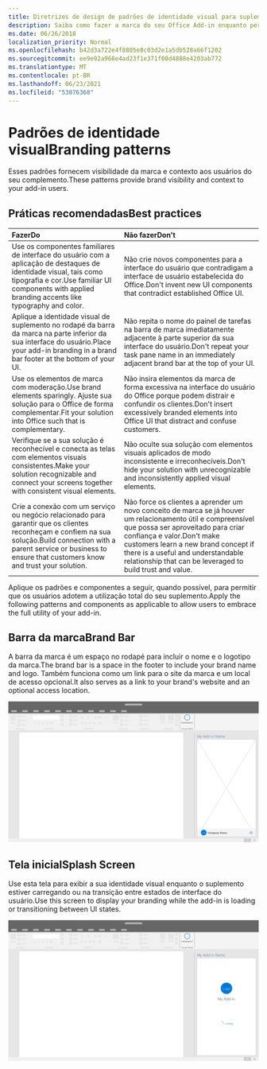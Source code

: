```yaml
---
title: Diretrizes de design de padrões de identidade visual para suplementos do Office
description: Saiba como fazer a marca do seu Office Add-in enquanto permanece compatível com o design visual do Office.
ms.date: 06/26/2018
localization_priority: Normal
ms.openlocfilehash: b42d3a722e4f8805e8c03d2e1a5db528a66f1202
ms.sourcegitcommit: ee9e92a968e4ad23f1e371f00d4888e4203ab772
ms.translationtype: MT
ms.contentlocale: pt-BR
ms.lasthandoff: 06/23/2021
ms.locfileid: "53076368"
---
```

# <a name="branding-patterns"></a><span data-ttu-id="181ae-103">Padrões de identidade visual</span><span class="sxs-lookup"><span data-stu-id="181ae-103">Branding patterns</span></span>

<span data-ttu-id="181ae-104">Esses padrões fornecem visibilidade da marca e contexto aos usuários do seu complemento.</span><span class="sxs-lookup"><span data-stu-id="181ae-104">These patterns provide brand visibility and context to your add-in users.</span></span>

## <a name="best-practices"></a><span data-ttu-id="181ae-105">Práticas recomendadas</span><span class="sxs-lookup"><span data-stu-id="181ae-105">Best practices</span></span>

|<span data-ttu-id="181ae-106">Fazer</span><span class="sxs-lookup"><span data-stu-id="181ae-106">Do</span></span> |<span data-ttu-id="181ae-107">Não fazer</span><span class="sxs-lookup"><span data-stu-id="181ae-107">Don't</span></span>|
|:---- |:----|
| <span data-ttu-id="181ae-108">Use os componentes familiares de interface do usuário com a aplicação de destaques de identidade visual, tais como tipografia e cor.</span><span class="sxs-lookup"><span data-stu-id="181ae-108">Use familiar UI components with applied branding accents like typography and color.</span></span> | <span data-ttu-id="181ae-109">Não crie novos componentes para a interface do usuário que contradigam a interface de usuário estabelecida do Office.</span><span class="sxs-lookup"><span data-stu-id="181ae-109">Don't invent new UI components that contradict established Office UI.</span></span> |
| <span data-ttu-id="181ae-110">Aplique a identidade visual de suplemento no rodapé da barra da marca na parte inferior da sua interface do usuário.</span><span class="sxs-lookup"><span data-stu-id="181ae-110">Place your add-in branding in a brand bar footer at the bottom of your UI.</span></span> | <span data-ttu-id="181ae-111">Não repita o nome do painel de tarefas na barra de marca imediatamente adjacente à parte superior da sua interface do usuário.</span><span class="sxs-lookup"><span data-stu-id="181ae-111">Don't repeat your task pane name in an immediately adjacent brand bar at the top of your UI.</span></span> |
| <span data-ttu-id="181ae-112">Use os elementos de marca com moderação.</span><span class="sxs-lookup"><span data-stu-id="181ae-112">Use brand elements sparingly.</span></span> <span data-ttu-id="181ae-113">Ajuste sua solução para o Office de forma complementar.</span><span class="sxs-lookup"><span data-stu-id="181ae-113">Fit your solution into Office such that is complementary.</span></span> | <span data-ttu-id="181ae-114">Não insira elementos da marca de forma excessiva na interface do usuário do Office porque podem distrair e confundir os clientes.</span><span class="sxs-lookup"><span data-stu-id="181ae-114">Don't insert excessively branded elements into Office UI that distract and confuse customers.</span></span> |
| <span data-ttu-id="181ae-115">Verifique se a sua solução é reconhecível e conecta as telas com elementos visuais consistentes.</span><span class="sxs-lookup"><span data-stu-id="181ae-115">Make your solution recognizable and connect your screens together with consistent visual elements.</span></span> | <span data-ttu-id="181ae-116">Não oculte sua solução com elementos visuais aplicados de modo inconsistente e irreconhecíveis.</span><span class="sxs-lookup"><span data-stu-id="181ae-116">Don't hide your solution with unrecognizable and inconsistently applied visual elements.</span></span> |
| <span data-ttu-id="181ae-117">Crie a conexão com um serviço ou negócio relacionado para garantir que os clientes reconheçam e confiem na sua solução.</span><span class="sxs-lookup"><span data-stu-id="181ae-117">Build connection with a parent service or business to ensure that customers know and trust your solution.</span></span> | <span data-ttu-id="181ae-118">Não force os clientes a aprender um novo conceito de marca se já houver um relacionamento útil e compreensível que possa ser aproveitado para criar confiança e valor.</span><span class="sxs-lookup"><span data-stu-id="181ae-118">Don't make customers learn a new brand concept if there is a useful and understandable relationship that can be leveraged to build trust and value.</span></span> |

<span data-ttu-id="181ae-119">Aplique os padrões e componentes a seguir, quando possível, para permitir que os usuários adotem a utilização total do seu suplemento.</span><span class="sxs-lookup"><span data-stu-id="181ae-119">Apply the following patterns and components as applicable to allow users to embrace the full utility of your add-in.</span></span>

## <a name="brand-bar"></a><span data-ttu-id="181ae-120">Barra da marca</span><span class="sxs-lookup"><span data-stu-id="181ae-120">Brand Bar</span></span>

<span data-ttu-id="181ae-121">A barra da marca é um espaço no rodapé para incluir o nome e o logotipo da marca.</span><span class="sxs-lookup"><span data-stu-id="181ae-121">The brand bar is a space in the footer to include your brand name and logo.</span></span> <span data-ttu-id="181ae-122">Também funciona como um link para o site da marca e um local de acesso opcional.</span><span class="sxs-lookup"><span data-stu-id="181ae-122">It also serves as a link to your brand's website and an optional access location.</span></span>

![Barra de marcas exibida em um painel de tarefas de um Office de área de trabalho.](../images/add-in-brand-bar.png)

## <a name="splash-screen"></a><span data-ttu-id="181ae-124">Tela inicial</span><span class="sxs-lookup"><span data-stu-id="181ae-124">Splash Screen</span></span>

<span data-ttu-id="181ae-125">Use esta tela para exibir a sua identidade visual enquanto o suplemento estiver carregando ou na transição entre estados de interface do usuário.</span><span class="sxs-lookup"><span data-stu-id="181ae-125">Use this screen to display your branding while the add-in is loading or transitioning between UI states.</span></span>

![Tela inicial da marca exibida em um painel de tarefas de um Office de área de trabalho.](../images/add-in-splash-screen.png)
